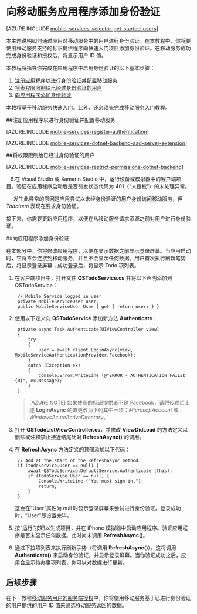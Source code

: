 <properties 
	pageTitle="用于 Xamarin iOS 应用的移动服务中的身份验证入门 | Azure"
	description="了解如何使用移动服务通过各种标识提供程序（包括 Microsoft 和 Azure Active Directory 对 Xamarin iOS 应用程序的用户进行身份验证。" 
	services="mobile-services" 
	documentationCenter="xamarin" 
	authors="lindydonna" 
	manager="dwrede" 
	editor=""/>

<tags 
	ms.service="mobile-services" 
	ms.date="05/11/2016" 
	wacn.date="06/13/2016"/>

# 向移动服务应用程序添加身份验证

[AZURE.INCLUDE [mobile-services-selector-get-started-users](../../includes/mobile-services-selector-get-started-users.md)]


本主题说明如何通过应用对移动服务中的用户进行身份验证。在本教程中，你将要使用移动服务支持的标识提供程序向快速入门项目添加身份验证。在移动服务成功完成身份验证和授权后，将显示用户 ID 值。

本教程将指导你完成在应用程序中启用身份验证的以下基本步骤：

1. [注册应用程序以进行身份验证并配置移动服务]
2. [将表权限限制给已经过身份验证的用户]
3. [向应用程序添加身份验证]

本教程基于移动服务快速入门。此外，还必须先完成[移动服务入门]教程。

##<a name="register"></a>注册应用程序以进行身份验证并配置移动服务

[AZURE.INCLUDE [mobile-services-register-authentication](../../includes/mobile-services-register-authentication.md)]

[AZURE.INCLUDE [mobile-services-dotnet-backend-aad-server-extension](../../includes/mobile-services-dotnet-backend-aad-server-extension.md)]

##<a name="permissions"></a>将权限限制给已经过身份验证的用户

[AZURE.INCLUDE [mobile-services-restrict-permissions-dotnet-backend](../../includes/mobile-services-restrict-permissions-dotnet-backend.md)]

&nbsp;&nbsp;&nbsp;6.在 Visual Studio 或 Xamarin Studio 中，运行设备或模拟器中的客户端项目。验证在应用程序启动后是否引发状态代码为 401（“未授权”）的未处理异常。

&nbsp;&nbsp;&nbsp;&nbsp;&nbsp;发生此异常的原因是应用尝试以未经身份验证的用户身份访问移动服务，但 *TodoItem* 表现在要求身份验证。

接下来，你需要更新应用程序，以便在从移动服务请求资源之前对用户进行身份验证。

##<a name="add-authentication"></a>向应用程序添加身份验证

在本部分中，你将修改应用程序，以便在显示数据之前显示登录屏幕。当应用启动时，它将不会连接到移动服务，并且不会显示任何数据。用户首次执行刷新笔势后，将显示登录屏幕；成功登录后，将显示 Todo 项列表。

1. 在客户端项目中，打开文件 **QSTodoService.cs** 并将以下声明添加到 QSTodoService：

		// Mobile Service logged in user
		private MobileServiceUser user; 
		public MobileServiceUser User { get { return user; } }

2. 使用以下定义向 **QSTodoService** 添加新方法 **Authenticate**：

        private async Task Authenticate(UIViewController view)
        {
            try
            {
                user = await client.LoginAsync(view, MobileServiceAuthenticationProvider.Facebook);
            }
            catch (Exception ex)
            {
                Console.Error.WriteLine (@"ERROR - AUTHENTICATION FAILED {0}", ex.Message);
            }
        }

	> [AZURE.NOTE] 如果使用的标识提供者不是 Facebook，请将传递给上述 **LoginAsync** 的值更改为下列其中一项：_MicrosoftAccount_ 或 _WindowsAzureActiveDirectory_。

3. 打开 **QSTodoListViewController.cs**，并修改 **ViewDidLoad** 的方法定义以删除或注释禁止接近结尾处对 **RefreshAsync()** 的调用。

4. 在 **RefreshAsync** 方法定义的顶部添加以下代码：

		// Add at the start of the RefreshAsync method.
		if (todoService.User == null) {
			await QSTodoService.DefaultService.Authenticate (this);
			if (todoService.User == null) {
				Console.WriteLine ("You must sign in.");
				return;
			}
		}
		
	这会在“User”属性为 null 时显示登录屏幕来尝试进行身份验证。登录成功时，“User”即设置完毕。

5. 按“运行”按钮以生成项目，并在 iPhone 模拟器中启动应用程序。验证应用程序是否未显示任何数据。此时尚未调用 **RefreshAsync()**。

6. 通过下拉项列表来执行刷新手势（将调用 **RefreshAsync()**）。这将调用 **Authenticate()** 来启动身份验证，并显示登录屏幕。当你验证成功之后，应用会显示待办事项列表，你可以对数据进行更新。

## <a name="next-steps"></a>后续步骤

在下一教程[移动服务用户的服务端授权][Authorize users with scripts]中，你将使用移动服务基于已进行身份验证的用户提供的用户 ID 值来筛选移动服务返回的数据。

<!-- Anchors. -->

[注册应用程序以进行身份验证并配置移动服务]: #register
[将表权限限制给已经过身份验证的用户]: #permissions
[向应用程序添加身份验证]: #add-authentication
[Next Steps]: #next-steps


<!-- URLs. -->

[Submit an app page]: http://go.microsoft.com/fwlink/p/?LinkID=266582
[My Applications]: http://go.microsoft.com/fwlink/p/?LinkId=262039
[Live SDK for Windows]: http://go.microsoft.com/fwlink/p/?LinkId=262253
[移动服务入门]: /documentation/articles/mobile-services-dotnet-backend-xamarin-ios-get-started/
[Get started with authentication]: /documentation/articles/mobile-services-dotnet-backend-xamarin-ios-get-started-users/
[Get started with push notifications]: /documentation/articles/mobile-services-dotnet-backend-xamarin-ios-get-started-push/
[Authorize users with scripts]: /documentation/articles/mobile-services-dotnet-backend-service-side-authorization/
[JavaScript and HTML]: /documentation/articles/mobile-services-dotnet-backend-windows-store-javascript-get-started-users/
[Azure Management Portal]: https://manage.windowsazure.cn/

<!---HONumber=Mooncake_0118_2016-->